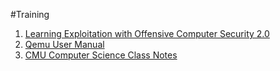 #Training

1. [Learning Exploitation with Offensive Computer Security 2.0 ](http://howto.hackallthethings.com/2016/07/learning-exploitation-with-offensive.html)
2. [Qemu User Manual](http://qemu.weilnetz.de/qemu-doc.html#pcsys_005fquickstart)
3. [CMU Computer Science Class Notes](http://www.cs.umd.edu/class/spring2003/cmsc311/Notes/index.html)
